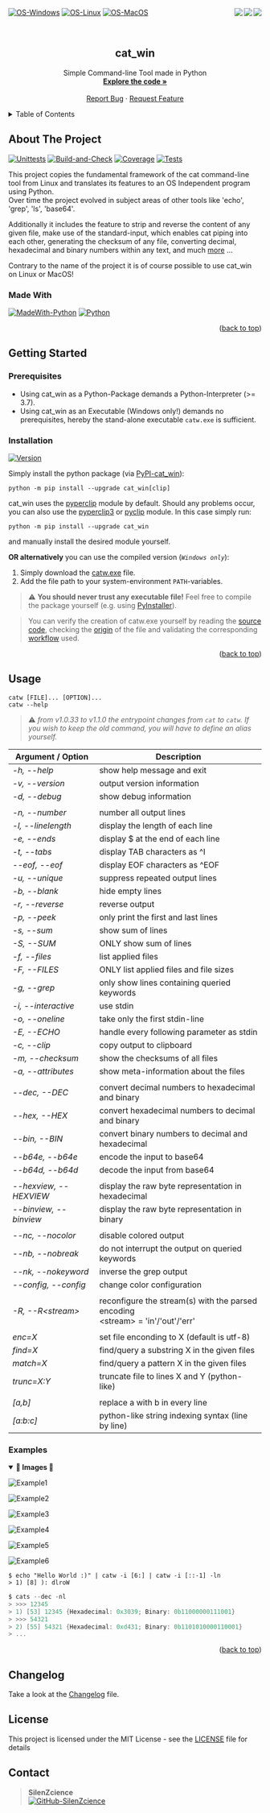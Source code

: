 <div id="top"></div>

<p>
   <a href="https://pepy.tech/project/cat-win/" alt="Downloads">
      <img src="https://static.pepy.tech/personalized-badge/cat-win?period=total&units=international_system&left_color=grey&right_color=blue&left_text=Downloads" align="right">
   </a>
   <a href="https://pypi.org/project/cat-win/" alt="Visitors">
      <img src="https://visitor-badge.laobi.icu/badge?page_id=SilenZcience.cat_win&right_color=orange" align="right">
   </a>
   <a href="https://github.com/SilenZcience/cat_win/tree/main/cat_win" alt="CodeSize">
      <img src="https://img.shields.io/github/languages/code-size/SilenZcience/cat_win?color=purple" align="right">
   </a>
</p>

[![OS-Windows]][OS-Windows]
[![OS-Linux]][OS-Linux]
[![OS-MacOS]][OS-MacOS]

<br/>
<div align="center">
<h2 align="center">cat_win</h2>
   <p align="center">
      Simple Command-line Tool made in Python
      <br/>
      <a href="https://github.com/SilenZcience/cat_win/blob/main/cat_win/cat.py">
         <strong>Explore the code »</strong>
      </a>
      <br/>
      <br/>
      <a href="https://github.com/SilenZcience/cat_win/issues">Report Bug</a>
      ·
      <a href="https://github.com/SilenZcience/cat_win/issues">Request Feature</a>
   </p>
</div>


<details>
   <summary>Table of Contents</summary>
   <ol>
      <li>
         <a href="#about-the-project">About The Project</a>
         <ul>
            <li><a href="#made-with">Made With</a></li>
         </ul>
      </li>
      <li>
         <a href="#getting-started">Getting Started</a>
         <ul>
            <li><a href="#prerequisites">Prerequisites</a></li>
            <li><a href="#installation">Installation</a></li>
         </ul>
      </li>
      <li><a href="#usage">Usage</a>
         <ul>
         <li><a href="#examples">Examples</a></li>
         </ul>
      </li>
	  <li><a href="#changelog">Changelog</a></li>
      <li><a href="#license">License</a></li>
      <li><a href="#contact">Contact</a></li>
   </ol>
</details>

## About The Project

[![Unittests]](https://github.com/SilenZcience/cat_win/actions/workflows/unit_test.yml)
[![Build-and-Check]](https://github.com/SilenZcience/cat_win/actions/workflows/package_test.yml)
[![Coverage]](https://raw.githubusercontent.com/SilenZcience/cat_win/badges/.github/badges/badge-coverage.svg)
[![Tests]](https://raw.githubusercontent.com/SilenZcience/cat_win/badges/.github/badges/badge-tests.svg)
<!-- [![Compile-and-Push]](https://github.com/SilenZcience/cat_win/actions/workflows/build_executable.yml/badge.svg) -->

This project copies the fundamental framework of the cat command-line tool from Linux and translates its features to an OS Independent program using Python. </br> Over time the project evolved in subject areas of other tools like 'echo', 'grep', 'ls', 'base64'.

Additionally it includes the feature to strip and reverse the content of any given file, make use of the standard-input, which enables cat piping into each other, generating the checksum of any file, converting decimal, hexadecimal and binary numbers within any text, and much <a href="#usage">more</a> ...

Contrary to the name of the project it is of course possible to use cat_win on Linux or MacOS!

### Made With
[![MadeWith-Python]](https://www.python.org/)
[![Python][Python-Version]](https://www.python.org/)

<p align="right">(<a href="#top">back to top</a>)</p>

## Getting Started

### Prerequisites

- Using cat_win as a Python-Package demands a Python-Interpreter (>= 3.7).
- Using cat_win as an Executable (Windows only!) demands no prerequisites, hereby the stand-alone executable `catw.exe`  is sufficient.

### Installation
[![Version][CurrentVersion]](https://pypi.org/project/cat-win/)

Simply install the python package (via [PyPI-cat_win](https://pypi.org/project/cat-win/)):
```console
python -m pip install --upgrade cat_win[clip]
```
cat_win uses the [pyperclip](https://pypi.org/project/pyperclip/) module by default. Should any problems occur, you can also use
the [pyperclip3](https://pypi.org/project/pyperclip3/) or [pyclip](https://pypi.org/project/pyclip/) module.
In this case simply run:
```console
python -m pip install --upgrade cat_win
```
and manually install the desired module yourself.

**OR alternatively** you can use the compiled version (*`Windows only`*):

1. Simply download the [catw.exe](https://raw.githubusercontent.com/SilenZcience/cat_win/main/bin/catw.exe) file.
2. Add the file path to your system-environment `PATH`-variables.

> ⚠️ **You should never trust any executable file!** Feel free to compile the package yourself (e.g. using [PyInstaller](https://pyinstaller.org/en/stable/)).

> You can verify the creation of catw.exe yourself by reading the [source code](https://github.com/SilenZcience/cat_win/blob/main/cat_win/cat.py), checking the [origin](https://github.com/SilenZcience/cat_win/tree/main/bin) of the file and validating the corresponding [workflow](https://github.com/SilenZcience/cat_win/blob/main/.github/workflows/build_executable.yml) used.

<p align="right">(<a href="#top">back to top</a>)</p>

## Usage

```console
catw [FILE]... [OPTION]...
catw --help
```

> ⚠️ *from v1.0.33 to v1.1.0 the entrypoint changes from `cat` to `catw`. If you wish to keep the old command, you will have to define an alias yourself.*

| Argument / Option      | Description                                               |
|------------------------|-----------------------------------------------------------|
| *-h, --help*           | show help message and exit                                |
| *-v, --version*        | output version information                                |
| *-d, --debug*          | show debug information                                    |
|                        |                                                           |
| *-n, --number*         | number all output lines                                   |
| *-l, --linelength*     | display the length of each line                           |
| *-e, --ends*           | display $ at the end of each line                         |
| *-t, --tabs*           | display TAB characters as ^I                              |
| *--eof, --eof*         | display EOF characters as ^EOF                            |
| *-u, --unique*         | suppress repeated output lines                            |
| *-b, --blank*          | hide empty lines                                          |
| *-r, --reverse*        | reverse output                                            |
| *-p, --peek*           | only print the first and last lines                       |
| *-s, --sum*            | show sum of lines                                         |
| *-S, --SUM*            | ONLY show sum of lines                                    |
| *-f, --files*          | list applied files                                        |
| *-F, --FILES*          | ONLY list applied files and file sizes                    |
| *-g, --grep*           | only show lines containing queried keywords               |
| *-i, --interactive*    | use stdin                                                 |
| *-o, --oneline*        | take only the first stdin-line                            |
| *-E, --ECHO*           | handle every following parameter as stdin                 |
| *-c, --clip*           | copy output to clipboard                                  |
| *-m, --checksum*       | show the checksums of all files                           |
| *-a, --attributes*     | show meta-information about the files                     |
|                        |                                                           |
| *--dec, --DEC*         | convert decimal numbers to hexadecimal and binary         |
| *--hex, --HEX*         | convert hexadecimal numbers to decimal and binary         |
| *--bin, --BIN*         | convert binary numbers to decimal and hexadecimal         |
| *--b64e, --b64e*       | encode the input to base64                                |
| *--b64d, --b64d*       | decode the input from base64                              |
|                        |                                                           |
| *--hexview, --HEXVIEW* | display the raw byte representation in hexadecimal        |
| *--binview, --binview* | display the raw byte representation in binary             |
|                        |                                                           |
| *--nc, --nocolor*      | disable colored output                                    |
| *--nb, --nobreak*      | do not interrupt the output on queried keywords           |
| *--nk, --nokeyword*    | inverse the grep output                                   |
| *--config, --config*   | change color configuration                                |
|                        |                                                           |
| *-R, --R\<stream\>*    | reconfigure the stream(s) with the parsed encoding </br> \<stream\> = 'in'/'out'/'err'         |
|                        |                                                           |
| *enc=X*                | set file enconding to X (default is utf-8)                |
| *find=X*               | find/query a substring X in the given files               |
| *match=X*              | find/query a pattern X in the given files                 |
| *trunc=X:Y*            | truncate file to lines X and Y (python-like)              |
|                        |                                                           |
| *[a,b]*                | replace a with b in every line                            |
| *[a:​b:c]*              | python-like string indexing syntax (line by line)         |

### Examples

<details open>
	<summary><b>📂 Images 📂</b></summary>

![Example1](https://raw.githubusercontent.com/SilenZcience/cat_win/main/img/example1.png "example1")

![Example2](https://raw.githubusercontent.com/SilenZcience/cat_win/main/img/example2.png "example2")

![Example3](https://raw.githubusercontent.com/SilenZcience/cat_win/main/img/example3.png "example3")

![Example4](https://raw.githubusercontent.com/SilenZcience/cat_win/main/img/example4.png "example4")

![Example5](https://raw.githubusercontent.com/SilenZcience/cat_win/main/img/example5.png "example5")

![Example6](https://raw.githubusercontent.com/SilenZcience/cat_win/main/img/example6.png "example6")

</details>

```console
$ echo "Hello World :)" | catw -i [6:] | catw -i [::-1] -ln
> 1) [8] ): dlroW
```

```c
$ cats --dec -nl
> >>> 12345
> 1) [53] 12345 {Hexadecimal: 0x3039; Binary: 0b11000000111001}
> >>> 54321
> 2) [55] 54321 {Hexadecimal: 0xd431; Binary: 0b1101010000110001}
> ...
```

<p align="right">(<a href="#top">back to top</a>)</p>

## Changelog

Take a look at the [Changelog](https://github.com/SilenZcience/cat_win/blob/main/CHANGELOG.md) file.

## License

This project is licensed under the MIT License - see the [LICENSE](https://github.com/SilenZcience/cat_win/blob/main/LICENSE) file for details

## Contact

> **SilenZcience** <br/>
[![GitHub-SilenZcience][GitHub-SilenZcience]](https://github.com/SilenZcience)

[OS-Windows]: https://svgshare.com/i/ZhY.svg
[OS-Linux]: https://svgshare.com/i/Zhy.svg
[OS-MacOS]: https://svgshare.com/i/ZjP.svg

[Unittests]: https://github.com/SilenZcience/cat_win/actions/workflows/unit_test.yml/badge.svg
[Build-and-Check]: https://github.com/SilenZcience/cat_win/actions/workflows/package_test.yml/badge.svg
[Compile-and-Push]: https://github.com/SilenZcience/cat_win/actions/workflows/build_executable.yml/badge.svg

[Coverage]: https://raw.githubusercontent.com/SilenZcience/cat_win/badges/.github/badges/badge-coverage.svg
[Tests]: https://raw.githubusercontent.com/SilenZcience/cat_win/badges/.github/badges/badge-tests.svg

[MadeWith-Python]: https://img.shields.io/badge/Made%20with-Python-brightgreen
[Python-Version]: https://img.shields.io/badge/Python-3.7%20%7C%203.8%20%7C%203.9%20%7C%203.10%20%7C%203.11%20%7C%20pypy--3.8%20%7C%20pypy--3.9-blue

[CurrentVersion]: https://img.shields.io/pypi/v/cat_win.svg

[GitHub-SilenZcience]: https://img.shields.io/badge/GitHub-SilenZcience-orange
